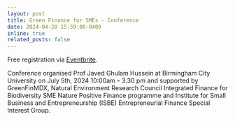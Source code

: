 ```yaml
---
layout: post
title: Green Finance for SMEs - Conference
date: 2024-04-28 15:59:00-0400
inline: true
related_posts: false
---
```


Free registration via [Eventbrite](https://rb.gy/whfwwt).

Conference organised Prof Javed Ghulam Hussein at Birmingham City University on July 5th, 2024
10:00am – 3.30 pm and supported by GreenFinMDX, Natural Environment Research Council Integrated Finance for Biodiversity SME Nature Positive Finance programme and Institute for Small Business and Entrepreneurship (ISBE) Entrepreneurial Finance Special Interest Group.

